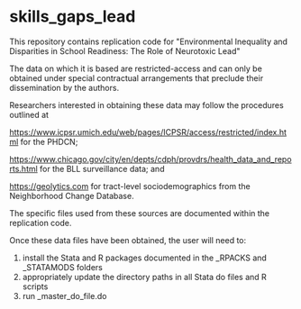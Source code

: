 # skills_gaps_lead

This repository contains replication code for "Environmental Inequality and Disparities in School Readiness: The Role of Neurotoxic Lead"

The data on which it is based are restricted-access and can only be obtained under special contractual arrangements that preclude their dissemination by the authors.

Researchers interested in obtaining these data may follow the procedures outlined at

https://www.icpsr.umich.edu/web/pages/ICPSR/access/restricted/index.html for the PHDCN; 

https://www.chicago.gov/city/en/depts/cdph/provdrs/health_data_and_reports.html for the BLL surveillance data; and

https://geolytics.com for tract-level sociodemographics from the Neighborhood Change Database.

The specific files used from these sources are documented within the replication code.

Once these data files have been obtained, the user will need to:

1. install the Stata and R packages documented in the _RPACKS and _STATAMODS folders
2. appropriately update the directory paths in all Stata do files and R scripts
3. run _master_do_file.do
